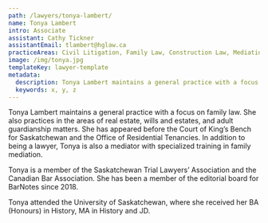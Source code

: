 ```yaml
---
path: /lawyers/tonya-lambert/
name: Tonya Lambert
intro: Associate
assistant: Cathy Tickner
assistantEmail: tlambert@hglaw.ca
practiceAreas: Civil Litigation, Family Law, Construction Law, Mediation, Real Estate. 
image: /img/tonya.jpg
templateKey: lawyer-template
metadata:
  description: Tonya Lambert maintains a general practice with a focus on family law. She also practices in the areas of real estate, wills and estates, and adult guardianship matters. She has appeared before the Court of King’s Bench for Saskatchewan and the Office of Residential Tenancies. In addition to being a lawyer, Tonya is also a mediator with specialized training in family mediation.
  keywords: x, y, z
---
```

Tonya Lambert maintains a general practice with a focus on family law. She also practices in the areas of real estate, wills and estates, and adult guardianship matters. She has appeared before the Court of King’s Bench for Saskatchewan and the Office of Residential Tenancies. In addition to being a lawyer, Tonya is also a mediator with specialized training in family mediation.

Tonya is a member of the Saskatchewan Trial Lawyers’ Association and the Canadian Bar Association. She has been a member of the editorial board for BarNotes since 2018.

Tonya attended the University of Saskatchewan, where she received her BA (Honours) in History, MA in History and JD.
